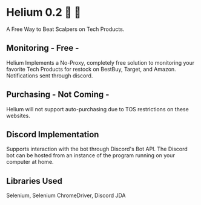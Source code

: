 # Helium 0.2 🏪 🔔

A Free Way to Beat Scalpers on Tech Products.

## Monitoring - Free - 

Helium Implements a No-Proxy, completely free solution to monitoring your favorite Tech Products for restock on BestBuy, Target, and Amazon.
Notifications sent through discord.

## Purchasing - Not Coming -

Helium will not support auto-purchasing due to TOS restrictions on these websites.

## Discord Implementation

Supports interaction with the bot through Discord's Bot API.
The Discord bot can be hosted from an instance of the program running on your computer at home.

## Libraries Used
Selenium, Selenium ChromeDriver, Discord JDA


